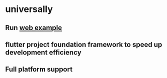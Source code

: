 # universally

## Run [web example](https://wayaer.github.io/universally/example/app/web/index.html#/)

## flutter project foundation framework to speed up development efficiency

## Full platform support